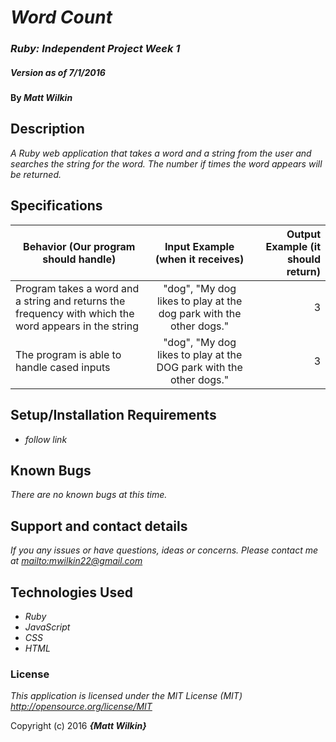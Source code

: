 # _Word Count_

### _Ruby: Independent Project Week 1_

##### _Version as of 7/1/2016_

#### By _**Matt Wilkin**_

## Description

_A Ruby web application that takes a word and a string from the user and searches the string for the word. The number if times the word appears will be returned._

## Specifications
| Behavior (Our program should handle) | Input Example (when it receives) | Output Example (it should return)|
| ------------- |:-------------:| -----:|
| Program takes a word and a string and returns the frequency with which the word appears in the string |"dog", "My dog likes to play at the dog park with the other dogs."| 3|
| The program is able to handle cased inputs| "dog", "My dog likes to play at the DOG park with the other dogs." | 3 |

## Setup/Installation Requirements

* _follow link_

## Known Bugs

_There are no known bugs at this time._

## Support and contact details

_If you any issues or have questions, ideas or concerns.  Please contact me at <mailto:mwilkin22@gmail.com>_

## Technologies Used

* _Ruby_
* _JavaScript_
* _CSS_
* _HTML_

### License

*This application is licensed under the MIT License (MIT) <http://opensource.org/license/MIT>*

Copyright (c) 2016 **_{Matt Wilkin}_**
